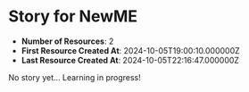 # Story for NewME

- **Number of Resources**: 2
- **First Resource Created At**: 2024-10-05T19:00:10.000000Z
- **Last Resource Created At**: 2024-10-05T22:16:47.000000Z

No story yet... Learning in progress!